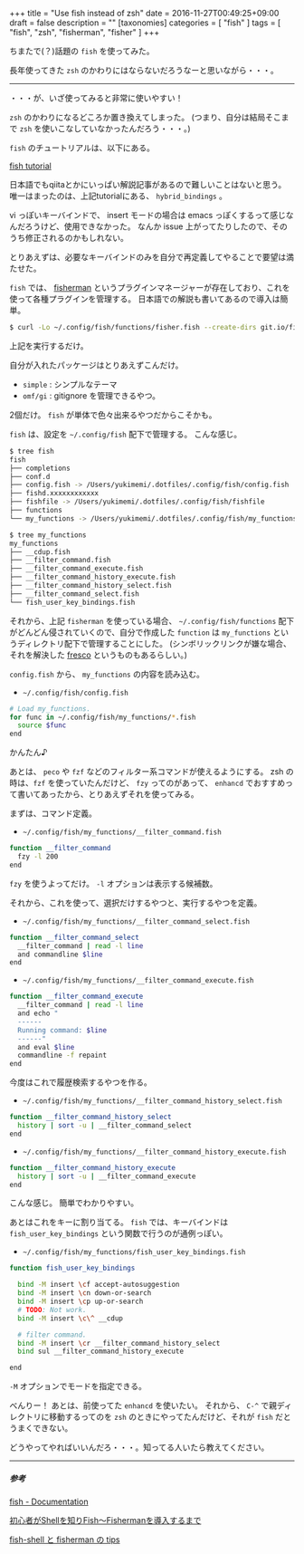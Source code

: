 +++
title = "Use fish instead of zsh"
date = 2016-11-27T00:49:25+09:00
draft = false
description = ""
[taxonomies]
categories = [ "fish" ]
tags = [ "fish", "zsh", "fisherman", "fisher" ]
+++

ちまたで(？)話題の `fish` を使ってみた。

長年使ってきた `zsh` のかわりにはならないだろうなーと思いながら・・・。


- - -

・・・が、いざ使ってみると非常に使いやすい！

<!-- more -->

`zsh` のかわりになるどころか置き換えてしまった。
(つまり、自分は結局そこまで `zsh` を使いこなしていなかったんだろう・・・。)

`fish` のチュートリアルは、以下にある。

[fish tutorial](https://fishshell.com/docs/current/tutorial.html)

日本語でもqiitaとかにいっぱい解説記事があるので難しいことはないと思う。
唯一はまったのは、上記tutorialにある、 `hybrid_bindings` 。

vi っぽいキーバインドで、 insert モードの場合は emacs っぽくするって感じなんだろうけど、使用できなかった。
なんか issue 上がってたりしたので、そのうち修正されるのかもしれない。

とりあえずは、必要なキーバインドのみを自分で再定義してやることで要望は満たせた。

`fish` では、 [fisherman](https://github.com/fisherman/fisherman) というプラグインマネージャーが存在しており、これを使って各種プラグインを管理する。
日本語での解説も書いてあるので導入は簡単。

```sh
$ curl -Lo ~/.config/fish/functions/fisher.fish --create-dirs git.io/fisher
```

上記を実行するだけ。

自分が入れたパッケージはとりあえずこんだけ。

- `simple` :
	シンプルなテーマ
- `omf/gi` :
	gitignore を管理できるやつ。

2個だけ。 `fish` が単体で色々出来るやつだからこそかも。

`fish` は、設定を `~/.config/fish` 配下で管理する。
こんな感じ。

```sh
$ tree fish
fish
├── completions
├── conf.d
├── config.fish -> /Users/yukimemi/.dotfiles/.config/fish/config.fish
├── fishd.xxxxxxxxxxxx
├── fishfile -> /Users/yukimemi/.dotfiles/.config/fish/fishfile
├── functions
└── my_functions -> /Users/yukimemi/.dotfiles/.config/fish/my_functions
```

```sh
$ tree my_functions
my_functions
├── __cdup.fish
├── __filter_command.fish
├── __filter_command_execute.fish
├── __filter_command_history_execute.fish
├── __filter_command_history_select.fish
├── __filter_command_select.fish
└── fish_user_key_bindings.fish
```

それから、上記 `fisherman` を使っている場合、 `~/.config/fish/functions` 配下がどんどん侵されていくので、自分で作成した `function` は `my_functions` というディレクトリ配下で管理することにした。
(シンボリックリンクが嫌な場合、それを解決した [fresco](http://qiita.com/masa0x80/items/142bc668ea8e5084ce7c) というものもあるらしい。)

`config.fish` から、 `my_functions` の内容を読み込む。

- `~/.config/fish/config.fish`

```sh
# Load my_functions.
for func in ~/.config/fish/my_functions/*.fish
  source $func
end
```

かんたん♪

あとは、 `peco` や `fzf` などのフィルター系コマンドが使えるようにする。
zsh の時は、`fzf` を使っていたんだけど、 `fzy` ってのがあって、 `enhancd` でおすすめって書いてあったから、とりあえずそれを使ってみる。

まずは、コマンド定義。

- `~/.config/fish/my_functions/__filter_command.fish`

```sh
function __filter_command
  fzy -l 200
end
```

`fzy` を使うよってだけ。 `-l` オプションは表示する候補数。

それから、これを使って、選択だけするやつと、実行するやつを定義。

- `~/.config/fish/my_functions/__filter_command_select.fish`

```sh
function __filter_command_select
  __filter_command | read -l line
  and commandline $line
end
```

- `~/.config/fish/my_functions/__filter_command_execute.fish`

```sh
function __filter_command_execute
  __filter_command | read -l line
  and echo "
  ------
  Running command: $line
  ------"
  and eval $line
  commandline -f repaint
end
```

今度はこれで履歴検索するやつを作る。

- `~/.config/fish/my_functions/__filter_command_history_select.fish`

```sh
function __filter_command_history_select
  history | sort -u | __filter_command_select
end
```

- `~/.config/fish/my_functions/__filter_command_history_execute.fish`

```sh
function __filter_command_history_execute
  history | sort -u | __filter_command_execute
end
```

こんな感じ。
簡単でわかりやすい。

あとはこれをキーに割り当てる。
`fish` では、キーバインドは `fish_user_key_bindings` という関数で行うのが通例っぽい。

- `~/.config/fish/my_functions/fish_user_key_bindings.fish`

```sh
function fish_user_key_bindings

  bind -M insert \cf accept-autosuggestion
  bind -M insert \cn down-or-search
  bind -M insert \cp up-or-search
  # TODO: Not work.
  bind -M insert \c\^ __cdup

  # filter command.
  bind -M insert \cr __filter_command_history_select
  bind sul __filter_command_history_execute

end
```

`-M` オプションでモードを指定できる。

べんりー！
あとは、前使ってた `enhancd` を使いたい。
それから、 `C-^` で親ディレクトリに移動するってのを `zsh` のときにやってたんだけど、それが `fish` だとうまくできない。

どうやってやればいいんだろ・・・。知ってる人いたら教えてください。

- - -
##### 参考

[fish - Documentation](https://fishshell.com/docs/current/index.html)

[初心者がShellを知りFish〜Fishermanを導入するまで](http://qiita.com/nutsinshell/items/5f111184b50f7081c92f)

[fish-shell と fisherman の tips](http://qiita.com/sotayamashita/items/61d49431053c44f01714)

